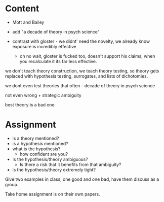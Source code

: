 # Content

- Mott and Bailey 

- add "a decade of theory in psych science"
  
- contrast with gloster - we didnt' need the novelty, we already know exposure is incredibly effective
  - oh no wait, gloster is fucked too, doesn't support his claims, when you recalculate it its far less effective.




we don't teach theory construction, we teach theory testing, so theory gets replaced with hypothesis testing, surrogates, and lists of dichotomies.

we dont even test theories that often - decade of theory in psych science

not even wrong + strategic ambiguity

best theory is a bad one



# Assignment

- is a theory mentioned?
- is a hypothesis mentioned?
- what is the hypothesis?
  - how confident are you?
- Is the hypothesis/theory ambiguous?
  - Is there a risk that it benefits from that ambiguity?
- is the hypothesis/theory extremely tight?

Give two examples in class, one good and one bad, have them discuss as a group.

Take home assignment is on their own papers.

